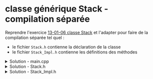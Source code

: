 # classe générique Stack - compilation séparée

Reprendre l'exercice [13-01-06 classe Stack](13-01-06%20-%20classe%20Stack.md) et l'adapter pour faire de la compilation séparée tel quel :

- le fichier `Stack.h` contienne la déclaration de la classe
- le fichier `Stack_Impl.h` contienne les définitions des méthodes


<details>
<summary>Solution - main.cpp</summary>

~~~cpp
#include <iostream>
#include "Stack.h"

using namespace std;

int main() {

   Stack<int, 10> s;
   int i = 1;

   s.display();
   cout << endl;

   while (not s.full()) {
      s.push(i*=2);
   }

   cout << "top  : " << s.top() << endl;
   cout << "size : " << s.size() << endl;
   cout << endl;

   s.display();
   cout << endl;

   while (not s.empty()) {
      s.pop();
   }

   s.display();
   cout << endl;
}
~~~

</details>

<details>
<summary>Solution - Stack.h</summary>

~~~cpp
#ifndef STACK_H
#define STACK_H

#include <array>

template <typename T, size_t n = 100>
class Stack {

public:
   Stack() : index{}, data{} {}

   // méthodes définies dans Stack_Impl.h
   void push(const T& v);
   void pop();
   const T& top() const;
   void display() const;

   // méthodes triviales définies en ligne
   bool full() const { return index == n; }
   bool empty() const { return index == 0; }
   size_t size() const { return index; }
   size_t capacity() const { return n; }

private:
   size_t index;
   std::array<T, n> data;
};

#include "Stack_Impl.h"

#endif //STACK_H
~~~

</details>

<details>
<summary>Solution - Stack_Impl.h</summary>

~~~cpp
#ifndef STACK_IMPL_H
#define STACK_IMPL_H

#include <iostream>
#include "Stack.h" // pour faciliter la vie de l'IDE

//---------------------------------------------------------
template <typename T, size_t n>
void Stack<T, n>::push(const T& v) {
   data.at(index++) = v;
}

//---------------------------------------------------------
template <typename T, size_t n>
void Stack<T, n>::pop() {
   data.at(--index);
   // Note : accès à data uniquement pour lever une exception
   // en cas de pop() sur une stack vide
}

//---------------------------------------------------------
template <typename T, size_t n>
const T& Stack<T, n>::top() const {
   return data.at(index - 1);
}

//---------------------------------------------------------
template <typename T, size_t n>
void Stack<T, n>::display() const {
   using std::cout, std::endl; 
   
   cout << "size : " << index << endl;
   cout << "data : ";

   cout << "[";
   for (size_t i = 0; i < index; ++i) {
      if(i) cout << ", ";
      cout << data[i];
   }
   cout << "]" << endl;
}

#endif //STACK_IMPL_H
~~~

</details>

